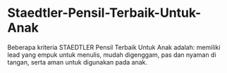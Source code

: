 # Staedtler-Pensil-Terbaik-Untuk-Anak
Beberapa kriteria STAEDTLER Pensil Terbaik Untuk Anak adalah: memiliki lead yang empuk untuk menulis, mudah digenggam, pas dan nyaman di tangan, serta aman untuk digunakan pada anak.
